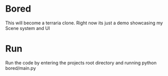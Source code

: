 # Bored

This will become a terraria clone.  Right now its just a demo showcasing my Scene system and UI

# Run

Run the code by entering the projects root directory and running python bored/main.py
